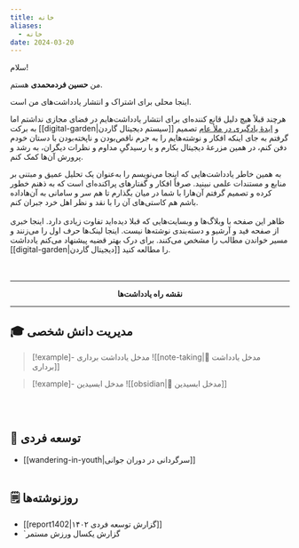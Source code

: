 ```yaml
---
title: خانه
aliases:
  - خانه
date: 2024-03-20
---
```


سلام!

من **حسین فردمحمدی** هستم.

اینجا محلی برای اشتراک و انتشار یادداشت‌های من است.

هرچند قبلاً هیچ دلیل قانع کننده‌ای برای انتشار یادداشت‌هایم در فضای مجازی نداشتم اما به برکت  [[digital-garden|سیستم دیجیتال گاردن]] و [ایدۀ یادگیری در ملأ عام](https://www.swyx.io/learn-in-public)  تصمیم گرفتم به جای اینکه افکار و نوشته‌هایم را به جرم ناقص‌بودن و ناپخته‌بودن با دستان خودم دفن کنم، در همین مزرعۀ دیجیتال بکارم و با رسیدگیِ مداوم و نظرات دیگران، به رشد و پرورش آن‌ها کمک کنم.

به همین خاطر یادداشت‌هایی که اینجا می‌نویسم را به‌عنوان یک تحلیل عمیق و مبتنی بر منابع و مستندات علمی نبینید. صرفاً افکار و گفتارهای پراکنده‌ای است که به ذهنم خطور کرده و تصمیم گرفتم آن‌هارا با شما در میان بگذارم تا هم سر و سامانی به آن‌هاداده باشم هم کاستی‌های آن را با نقد و نظر اهل خرد جبران کنم.
<br/> <br/>
ظاهر این صفحه با وبلاگ‌ها و وبسایت‌هایی که قبلا دیده‌اید تفاوت زیادی دارد. اینجا خبری از صفحه فید و آرشیو و دسته‌بندی نوشته‌ها نیست. اینجا لینک‌ها حرف اول را می‌زنند و مسیر خواندن مطالب را مشخص می‌کنند. برای درک بهتر قضیه پیشنهاد می‌کنم یادداشت [[digital-garden|دیجیتال گاردن]] را مطالعه کنید.
<br/> <br/> <br/>

---
**<center>نقشه راه یادداشت‌ها</center>**

---



## 🎓 مدیریت دانش شخصی

> [!example]- مدخل یادداشت برداری
> ![[note-taking|📝 مدخل یادداشت برداری]]

> [!example]- مدخل ابسیدین
> ![[obsidian|💎 مدخل ابسیدین]]

<br/> <br/>

## 🎯 توسعه فردی

- [[wandering-in-youth|سرگردانی در دوران جوانی]]
<br/> <br/>

## 🗒 روزنوشته‌ها

- [[report1402|گزارش توسعه فردی ۱۴۰۲]]
- `گزارش یکسال ورزش مستمر




